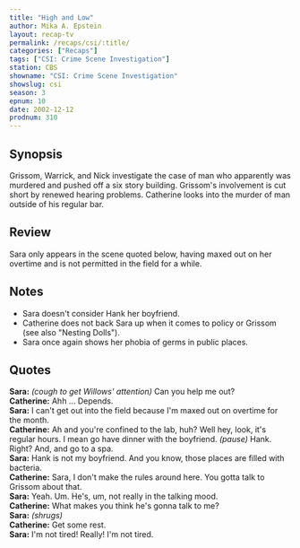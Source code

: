 ```yaml
---
title: "High and Low"
author: Mika A. Epstein
layout: recap-tv
permalink: /recaps/csi/:title/
categories: ["Recaps"]
tags: ["CSI: Crime Scene Investigation"]
station: CBS
showname: "CSI: Crime Scene Investigation"
showslug: csi
season: 3
epnum: 10
date: 2002-12-12
prodnum: 310  
---
```


## Synopsis

Grissom, Warrick, and Nick investigate the case of man who apparently was murdered and pushed off a six story building. Grissom's involvement is cut short by renewed hearing problems. Catherine looks into the murder of man outside of his regular bar.

## Review

Sara only appears in the scene quoted below, having maxed out on her overtime and is not permitted in the field for a while.

## Notes

* Sara doesn't consider Hank her boyfriend.  
* Catherine does not back Sara up when it comes to policy or Grissom (see also "Nesting Dolls").  
* Sara once again shows her phobia of germs in public places.

## Quotes

**Sara:** _(cough to get Willows' attention)_ Can you help me out?  
**Catherine:** Ahh ... Depends.  
**Sara:** I can't get out into the field because I'm maxed out on overtime for the month.  
**Catherine:** Ah and you're confined to the lab, huh? Well hey, look, it's regular hours. I mean go have dinner with the boyfriend. _(pause)_ Hank. Right? And, and go to a spa.  
**Sara:** Hank is not my boyfriend. And you know, those places are filled with bacteria.  
**Catherine:** Sara, I don't make the rules around here. You gotta talk to Grissom about that.  
**Sara:** Yeah. Um. He's, um, not really in the talking mood.  
**Catherine:** What makes you think he's gonna talk to me?  
**Sara:** _(shrugs)_  
**Catherine:** Get some rest.  
**Sara:** I'm not tired! Really! I'm not tired.


